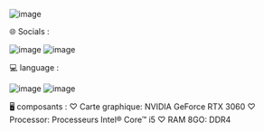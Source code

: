 ![image](https://github.com/nawelo/DM-ALL-ACCOUNT/assets/169001310/39fbcff5-1fc8-45b4-b55c-6977ee4e1f51)

🌐 Socials :

![image](https://github.com/nawelo/DM-ALL-ACCOUNT/assets/169001310/e5dc1ec2-097d-4aac-b519-2f6e74c32e3e)
![image](https://github.com/nawelo/DM-ALL-ACCOUNT/assets/169001310/c3bcfa29-c576-4a74-a145-f87392adf63c)



💻 language :

![image](https://github.com/nawelo/DM-ALL-ACCOUNT/assets/169001310/47336653-ddba-45ea-97e5-ebdc6e674ad9)
![image](https://github.com/nawelo/DM-ALL-ACCOUNT/assets/169001310/b6c48d78-0962-4c5f-a69e-522879d89203)

🖥️ composants :
♡ Carte graphique: NVIDIA GeForce RTX 3060
♡ Processor: Processeurs Intel® Core™ i5
♡ RAM 8GO: DDR4




